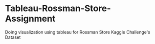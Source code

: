 # Tableau-Rossman-Store-Assignment
Doing visualization using tableau for Rossman Store Kaggle Challenge's Dataset
